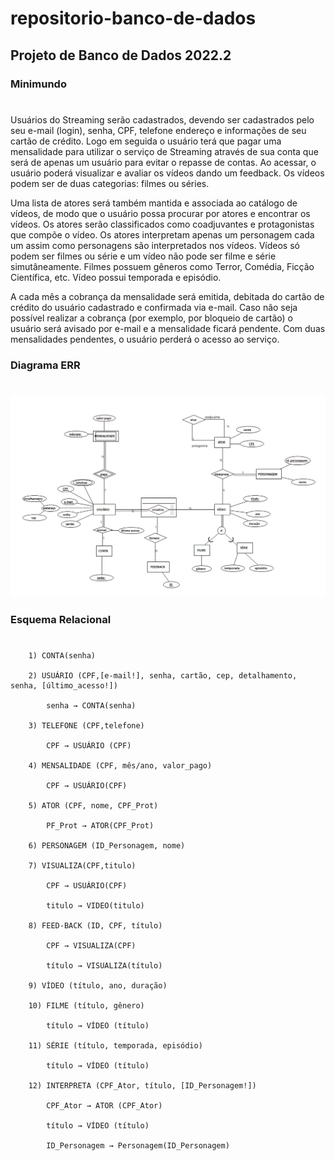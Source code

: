 # repositorio-banco-de-dados
## Projeto de Banco de Dados 2022.2

### Minimundo
#
Usuários do Streaming serão cadastrados, devendo ser cadastrados pelo seu e-mail (login), senha, CPF, telefone endereço e informações de seu cartão de crédito. Logo em seguida o usuário terá que pagar uma mensalidade para utilizar o serviço de Streaming através de sua conta que será de apenas um usuário para evitar o repasse de contas. Ao acessar, o usuário poderá visualizar e avaliar os vídeos dando um feedback. Os vídeos podem ser de duas categorias: filmes ou séries.

Uma lista de atores será também mantida e associada ao catálogo de vídeos, de modo que o usuário possa procurar por atores e encontrar os vídeos. Os atores serão classificados como coadjuvantes e protagonistas que compõe o vídeo. Os atores interpretam apenas um personagem cada um assim como personagens são interpretados nos vídeos. Vídeos só podem ser filmes ou série e um vídeo não pode ser filme e série simutâneamente. Filmes possuem gêneros como Terror, Comédia, Ficção Científica, etc. Vídeo possui temporada e episódio.

A cada mês a cobrança da mensalidade será emitida, debitada do cartão de crédito do usuário cadastrado e confirmada via e-mail. Caso não seja possível realizar a cobrança (por exemplo, por bloqueio de cartão) o usuário será avisado por e-mail e a mensalidade ficará pendente. Com duas mensalidades pendentes, o usuário perderá o acesso ao serviço.

### Diagrama ERR
#
<img src="./modeloConceitual.jpg">


### Esquema Relacional
#
        1) CONTA(senha)

        2) USUÁRIO (CPF,[e-mail!], senha, cartão, cep, detalhamento, senha, [último_acesso!])

            senha → CONTA(senha)

        3) TELEFONE (CPF,telefone)

            CPF → USUÁRIO (CPF)
        
        4) MENSALIDADE (CPF, mês/ano, valor_pago)

            CPF → USUÁRIO(CPF)
        
        5) ATOR (CPF, nome, CPF_Prot)

            PF_Prot → ATOR(CPF_Prot)
        
        6) PERSONAGEM (ID_Personagem, nome)

        7) VISUALIZA(CPF,titulo)

            CPF → USUÁRIO(CPF)

            titulo → VIDEO(titulo)
        
        8) FEED-BACK (ID, CPF, título)

            CPF → VISUALIZA(CPF)

            título → VISUALIZA(título)
        
        9) VÍDEO (título, ano, duração)
    
        10) FILME (título, gênero)

            título → VÍDEO (título)

        11) SÉRIE (título, temporada, episódio)

            título → VÍDEO (título)
        
        12) INTERPRETA (CPF_Ator, título, [ID_Personagem!])

            CPF_Ator → ATOR (CPF_Ator)

            título → VÍDEO (título)

            ID_Personagem → Personagem(ID_Personagem)

